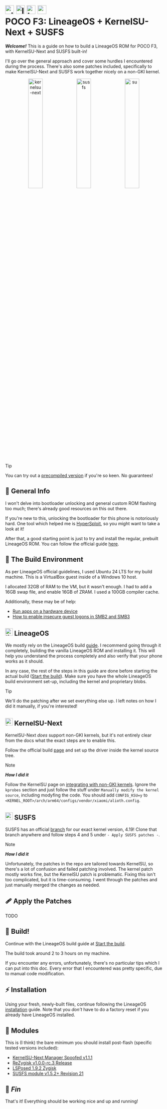 # <img height="28" alt="xiaomi-logo" src="https://github.com/user-attachments/assets/d6fd8ae6-1dd1-4d9f-be16-9631f4a2028b" /> <img height="28" alt="lineageos-logo" src="https://github.com/user-attachments/assets/892b2613-53ee-4431-adfa-d58d6c610b7a" /> <img height="28" alt="kernelsu-next-logo" src="https://github.com/user-attachments/assets/4629eb5d-6681-4e6e-b3af-0bd2b15be5c0" /> <img height="28" alt="susfs-logo" src="https://github.com/user-attachments/assets/13af3f4e-3905-41f3-84c0-79a066f27b71" /> <br> POCO F3: LineageOS + KernelSU-Next + SUSFS

**_Welcome!_** This is a guide on how to build a LineageOS ROM for POCO F3, with KernelSU-Next and SUSFS built-in!

I'll go over the general approach and cover some hurdles I encountered during the process. There's also some patches included, specifically to make KernelSU-Next and SUSFS work together nicely on a non-GKI kernel.

<p align='center'>
  <img width="30%" alt="kernelsu-next" src="https://github.com/user-attachments/assets/67cf6bdd-8500-4357-af32-6d87559fb52d" />
  <img width="30%" alt="susfs" src="https://github.com/user-attachments/assets/6b5e6902-fd90-419a-8478-aa0637cade96" />
  <img width="30%" alt="su" src="https://github.com/user-attachments/assets/b7e28cd5-2e4c-4287-941a-fecff4ff762f" />
</p>

</br>

</br>

> [!TIP]
> You can try out a [precompiled version](https://github.com/hauzer/poco-f3-lineageos-kernelsu-next-susfs/releases/tag/lineageos-22.2_kernelsu-next-1.1.1_susfs-1.5.2%2Br21) if you're so keen. No guarantees!


## 📝 General Info

I won't delve into bootloader unlocking and general custom ROM flashing too much; there's already good resources on this out there.

If you're new to this, unlocking the bootloader for this phone is notoriously hard. One tool which helped me is [HyperSploit](https://github.com/TheAirBlow/HyperSploit), so you might want to take a look at it!

After that, a good starting point is just to try and install the regular, prebuilt LineageOS ROM. You can follow the official guide [here](https://wiki.lineageos.org/devices/alioth/install/variant1/).


## 🌲 The Build Environment

As per LineageOS official guidelines, I used Ubuntu 24 LTS for my build machine. This is a VirtualBox guest inside of a Windows 10 host.

I allocated 32GB of RAM to the VM, but it wasn't enough. I had to add a 16GB swap file, and enable 16GB of ZRAM. I used a 100GB compiler cache.

Additionally, these may be of help:

* [Run apps on a hardware device](https://developer.android.com/studio/run/device)
* [How to enable insecure guest logons in SMB2 and SMB3](https://learn.microsoft.com/en-us/windows-server/storage/file-server/enable-insecure-guest-logons-smb2-and-smb3)


## <img height="24" alt="lineageos-logo" src="https://github.com/user-attachments/assets/892b2613-53ee-4431-adfa-d58d6c610b7a" /> LineageOS

We mostly rely on the LineageOS build [guide](https://wiki.lineageos.org/devices/alioth/build/variant1/). I recommend going through it completely, building the vanilla LineageOS ROM and installing it. This will help you understand the process completely and also verify that your phone works as it should.

In any case, the rest of the steps in this guide are done before starting the actual build ([Start the build](https://wiki.lineageos.org/devices/alioth/build/variant1/#start-the-build)). Make sure you have the whole LineageOS build environment set-up, including the kernel and proprietary blobs.

> [!TIP]
> We'll do the patching after we set everything else up. I left notes on how I did it manually, if you're interested!


## <img height="24" alt="kernelsu-next-logo" src="https://github.com/user-attachments/assets/4629eb5d-6681-4e6e-b3af-0bd2b15be5c0" /> KernelSU-Next

KernelSU-Next _does_ support non-GKI kernels, but it's not entirely clear from the docs what the exact steps are to enable this.

Follow the official build [page](https://kernelsu-next.github.io/webpage/pages/installation.html) and set up the driver inside the kernel source tree.

> [!NOTE]
> _**How I did it**_
> 
> Follow the KernelSU page on [integrating with non-GKI kernels](https://kernelsu.org/guide/how-to-integrate-for-non-gki.html#manually-modify-the-kernel-source). Ignore the `kprobes` section and just follow the stuff under `Manually modify the kernel source`, including modyfing the code. You should add `CONFIG_KSU=y` to `<KERNEL_ROOT>/arch/arm64/configs/vendor/xiaomi/alioth.config`.


## <img height="24" alt="susfs-logo" src="https://github.com/user-attachments/assets/13af3f4e-3905-41f3-84c0-79a066f27b71" /> SUSFS

SUSFS has an official [branch](https://gitlab.com/simonpunk/susfs4ksu/-/tree/kernel-4.19) for our exact kernel version, 4.19! Clone that branch anywhere and follow steps 4 and 5 under `- Apply SUSFS patches -`.

> [!NOTE]
> _**How I did it**_
> 
> Unfortunately, the patches in the repo are tailored towards KernelSU, so there's a lot of confusion and failed patching involved. The kernel patch mostly works fine, but the KernelSU patch is problematic. Fixing this isn't too complicated, but it is time-consuming. I went through the patches and just manually merged the changes as needed.


## 🩹 Apply the Patches

TODO


## 🔨 Build!

Continue with the LineageOS build guide at [Start the build](https://wiki.lineageos.org/devices/alioth/build/variant1/).

The build took around 2 to 3 hours on my machine.

If you encounter any errors, unfortunately, there's no particular tips which I can put into this doc. Every error that I encountered was pretty specific, due to manual code modification.


## ⚡ Installation

Using your fresh, newly-built files, continue following the LineageOS [installation](https://wiki.lineageos.org/devices/alioth/install/variant1/#installing-lineage-recovery-using-fastboot) guide. Note that you _don't_ have to do a factory reset if you already have LineageOS installed.

## 🧩 Modules

This is (I think) the bare minimum you should install post-flash (specific tested versions included):

* [KernelSU-Next Manager Spoofed v1.1.1](https://github.com/KernelSU-Next/KernelSU-Next/releases/tag/v1.1.1)
* [ReZygisk v1.0.0-rc.3 Release](https://github.com/PerformanC/ReZygisk/releases/tag/v1.0.0-rc.3)
* [LSPosed 1.9.2 Zygisk](https://github.com/LSPosed/LSPosed/releases/tag/v1.9.2)
* [SUSFS module v1.5.2+ Revision 21](https://github.com/sidex15/susfs4ksu-module/releases/tag/v1.5.2%2B_R21)

## 🚀 _Fin_

That's it! Everything should be working nice and up and running!
